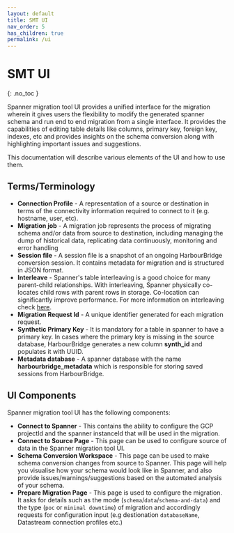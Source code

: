 ```yaml
---
layout: default
title: SMT UI
nav_order: 5
has_children: true
permalink: /ui
---
```


# SMT UI
{: .no_toc }

Spanner migration tool UI provides a unified interface for the migration wherein it gives users
the flexibility to modify the generated spanner schema and run end to end migration from
a single interface. It provides the capabilities of editing table details like columns,
primary key, foreign key, indexes, etc and provides insights on the schema conversion
along with highlighting important issues and suggestions.

This documentation will describe various elements of the UI and how to use them.

## Terms/Terminology

- **Connection Profile** - A representation of a source or destination in terms of the connectivity information required to connect to it (e.g. hostname, user, etc).
- **Migration job** - A migration job represents the process of migrating schema and/or data from source to destination, including managing the dump of historical data, replicating data continuously, monitoring and error handling
- **Session file** - A session file is a snapshot of an ongoing HarbourBridge conversion session. It contains metadata for migration and is structured in JSON format.
- **Interleave** - Spanner's table interleaving is a good choice for many parent-child relationships. With interleaving, Spanner physically co-locates child rows with parent rows in storage. Co-location can significantly improve performance. For more information on interleaving check [here](https://cloud.google.com/spanner/docs/schema-and-data-model#parent-child).
- **Migration Request Id** - A unique identifier generated for each migration request.
- **Synthetic Primary Key** - It is mandatory for a table in spanner to have a primary key. In cases where the primary key is missing in the source database, HarbourBridge generates a new column **synth_id** and populates it with UUID.
- **Metadata database** - A spanner database with the name **harbourbridge_metadata** which is responsible for storing saved sessions from HarbourBridge.

## UI Components

Spanner migration tool UI has the following components:

- **Connect to Spanner** - This contains the ability to configure the GCP projectId and the spanner instanceId that will be used in the migration.
- **Connect to Source Page** - This page can be used to configure source of data in the Spanner migration tool UI.
- **Schema Conversion Workspace** - This page can be used to make schema conversion changes from source to Spanner. This page will help you visualise how your schema would look like in Spanner, and also provide issues/warnings/suggestions based on the automated analysis of your schema.
- **Prepare Migration Page** - This page is used to configure the migration. It asks for details such as the mode (`schema`/`data`/`schema-and-data`) and the type (`poc` or `minimal downtime`) of migration and accordingly requests for configuration input (e.g destionation `databaseName`, Datastream connection profiles etc.)
